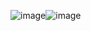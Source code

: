 ![image](https://github.com/user-attachments/assets/5712120f-6b87-42cf-a126-76540990e787)![image](https://github.com/user-attachments/assets/9519dad7-94ba-49df-a391-9ddd4f87fd5f)
